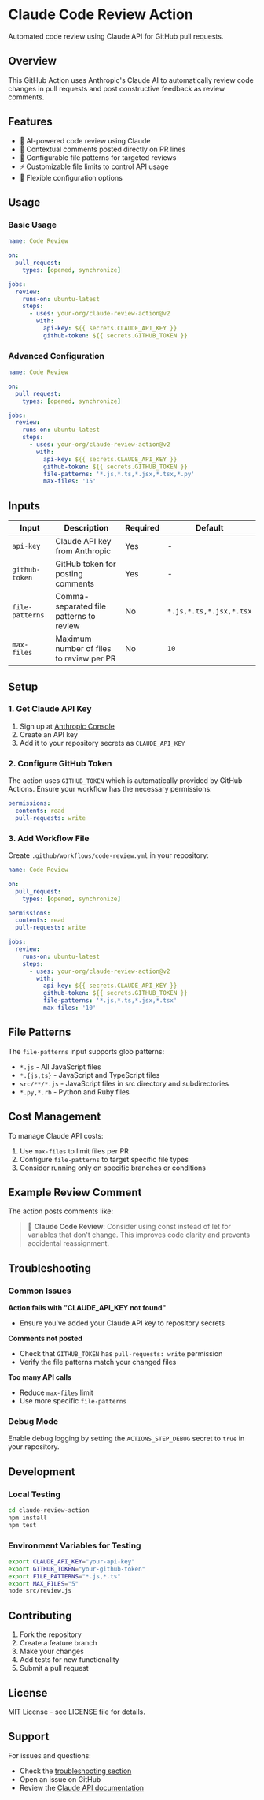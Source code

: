 # Claude Code Review Action

Automated code review using Claude API for GitHub pull requests.

## Overview

This GitHub Action uses Anthropic's Claude AI to automatically review code changes in pull requests and post constructive feedback as review comments.

## Features

- 🤖 AI-powered code review using Claude
- 📝 Contextual comments posted directly on PR lines
- 🎯 Configurable file patterns for targeted reviews
- ⚡ Customizable file limits to control API usage
- 🔧 Flexible configuration options

## Usage

### Basic Usage

```yaml
name: Code Review

on:
  pull_request:
    types: [opened, synchronize]

jobs:
  review:
    runs-on: ubuntu-latest
    steps:
      - uses: your-org/claude-review-action@v2
        with:
          api-key: ${{ secrets.CLAUDE_API_KEY }}
          github-token: ${{ secrets.GITHUB_TOKEN }}
```

### Advanced Configuration

```yaml
name: Code Review

on:
  pull_request:
    types: [opened, synchronize]

jobs:
  review:
    runs-on: ubuntu-latest
    steps:
      - uses: your-org/claude-review-action@v2
        with:
          api-key: ${{ secrets.CLAUDE_API_KEY }}
          github-token: ${{ secrets.GITHUB_TOKEN }}
          file-patterns: '*.js,*.ts,*.jsx,*.tsx,*.py'
          max-files: '15'
```

## Inputs

| Input | Description | Required | Default |
|-------|-------------|----------|---------|
| `api-key` | Claude API key from Anthropic | Yes | - |
| `github-token` | GitHub token for posting comments | Yes | - |
| `file-patterns` | Comma-separated file patterns to review | No | `*.js,*.ts,*.jsx,*.tsx` |
| `max-files` | Maximum number of files to review per PR | No | `10` |

## Setup

### 1. Get Claude API Key

1. Sign up at [Anthropic Console](https://console.anthropic.com/)
2. Create an API key
3. Add it to your repository secrets as `CLAUDE_API_KEY`

### 2. Configure GitHub Token

The action uses `GITHUB_TOKEN` which is automatically provided by GitHub Actions. Ensure your workflow has the necessary permissions:

```yaml
permissions:
  contents: read
  pull-requests: write
```

### 3. Add Workflow File

Create `.github/workflows/code-review.yml` in your repository:

```yaml
name: Code Review

on:
  pull_request:
    types: [opened, synchronize]

permissions:
  contents: read
  pull-requests: write

jobs:
  review:
    runs-on: ubuntu-latest
    steps:
      - uses: your-org/claude-review-action@v2
        with:
          api-key: ${{ secrets.CLAUDE_API_KEY }}
          github-token: ${{ secrets.GITHUB_TOKEN }}
          file-patterns: '*.js,*.ts,*.jsx,*.tsx'
          max-files: '10'
```

## File Patterns

The `file-patterns` input supports glob patterns:

- `*.js` - All JavaScript files
- `*.{js,ts}` - JavaScript and TypeScript files
- `src/**/*.js` - JavaScript files in src directory and subdirectories
- `*.py,*.rb` - Python and Ruby files

## Cost Management

To manage Claude API costs:

1. Use `max-files` to limit files per PR
2. Configure `file-patterns` to target specific file types
3. Consider running only on specific branches or conditions

## Example Review Comment

The action posts comments like:

> 🤖 **Claude Code Review**: Consider using const instead of let for variables that don't change. This improves code clarity and prevents accidental reassignment.

## Troubleshooting

### Common Issues

**Action fails with "CLAUDE_API_KEY not found"**
- Ensure you've added your Claude API key to repository secrets

**Comments not posted**
- Check that `GITHUB_TOKEN` has `pull-requests: write` permission
- Verify the file patterns match your changed files

**Too many API calls**
- Reduce `max-files` limit
- Use more specific `file-patterns`

### Debug Mode

Enable debug logging by setting the `ACTIONS_STEP_DEBUG` secret to `true` in your repository.

## Development

### Local Testing

```bash
cd claude-review-action
npm install
npm test
```

### Environment Variables for Testing

```bash
export CLAUDE_API_KEY="your-api-key"
export GITHUB_TOKEN="your-github-token"
export FILE_PATTERNS="*.js,*.ts"
export MAX_FILES="5"
node src/review.js
```

## Contributing

1. Fork the repository
2. Create a feature branch
3. Make your changes
4. Add tests for new functionality
5. Submit a pull request

## License

MIT License - see LICENSE file for details.

## Support

For issues and questions:
- Check the [troubleshooting section](#troubleshooting)
- Open an issue on GitHub
- Review the [Claude API documentation](https://docs.anthropic.com/)